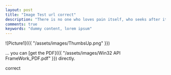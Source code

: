 ```yaml
---
layout: post
title: "Image Test url correct"
description: "There is no one who loves pain itself, who seeks after it and wants to have it, simply because it is pain..."
comments: true
keywords: "dummy content, lorem ipsum"
---
```

![Picture1]({{ "/assets/images/ThumbsUp.png" }})





... you can [get the PDF]({{ "/assets/images/Win32 API FrameWork_PDF.pdf" }}) directly.


correct
